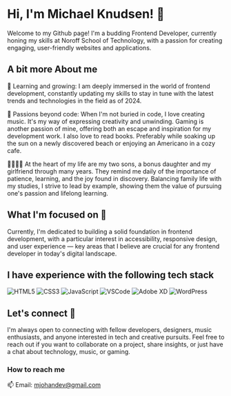 # Hi, I'm Michael Knudsen! 👋

Welcome to my Github page! I'm a budding Frontend Developer, currently honing my skills at Noroff School of Technology, with a passion for creating engaging, user-friendly websites and applications.

## A bit more About me

🌱 Learning and growing: I am deeply immersed in the world of frontend development, constantly updating my skills to stay in tune with the latest trends and technologies in the field as of 2024.

🎵 Passions beyond code: When I'm not buried in code, I love creating music. It's my way of expressing creativity and unwinding. Gaming is another passion of mine, offering both an escape and inspiration for my development work. I also love to read books. Preferably while soaking up the sun on a newly discovered beach or enjoying an Americano in a cozy cafe.

👨‍👩‍👧‍👦 At the heart of my life are my two sons, a bonus daughter and my girlfriend through many years. They remind me daily of the importance of patience, learning, and the joy found in discovery. Balancing family life with my studies, I strive to lead by example, showing them the value of pursuing one's passion and lifelong learning.

## What I'm focused on 🔎

Currently, I'm dedicated to building a solid foundation in frontend development, with a particular interest in accessibility, responsive design, and user experience — key areas that I believe are crucial for any frontend developer in today's digital landscape.

## I have experience with the following tech stack

<p>
  <p>
  <img alt="HTML5" src="https://img.shields.io/badge/HTML5-E34F26?style=flat-square&logo=html5&logoColor=white" />
  <img alt="CSS3" src="https://img.shields.io/badge/CSS3-1572B6?style=flat-square&logo=css3&logoColor=white" />
  <img alt="JavaScript" src="https://img.shields.io/badge/JavaScript-F7DF1E?style=flat-square&logo=javascript&logoColor=black" />
  <img alt="VSCode" src="https://img.shields.io/badge/VSCode-007ACC?style=flat-square&logo=visual-studio-code&logoColor=white" />
  <img alt="Adobe XD" src="https://img.shields.io/badge/Adobe%20XD-FF61F6?style=flat-square&logo=adobexd&logoColor=white" />
  <img alt="WordPress" src="https://img.shields.io/badge/WordPress-21759B?style=flat-square&logo=wordpress&logoColor=white" />
</p>

## Let's connect 🤝

I'm always open to connecting with fellow developers, designers, music enthusiasts, and anyone interested in tech and creative pursuits. Feel free to reach out if you want to collaborate on a project, share insights, or just have a chat about technology, music, or gaming.

### How to reach me

📫 Email: mjohandev@gmail.com
